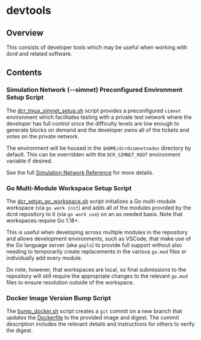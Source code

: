 devtools
========

## Overview

This consists of developer tools which may be useful when working with dcrd and
related software.

## Contents

### Simulation Network (--simnet) Preconfigured Environment Setup Script

The [dcr_tmux_simnet_setup.sh](./dcr_tmux_simnet_setup.sh)
script provides a preconfigured `simnet` environment which facilitates testing
with a private test network where the developer has full control since the
difficulty levels are low enough to generate blocks on demand and the developer
owns all of the tickets and votes on the private network.

The environment will be housed in the `$HOME/dcrdsimnetnodes` directory by
default.  This can be overridden with the `DCR_SIMNET_ROOT` environment variable
if desired.

See the full [Simulation Network Reference](../../docs/simnet_environment.mediawiki)
for more details.

### Go Multi-Module Workspace Setup Script

The [dcr_setup_go_workspace.sh](./dcr_setup_go_workspace.sh)
script initializes a Go multi-module workspace (via `go work init`) and adds all
of the modules provided by the dcrd repository to it (via `go work use`) on an
as needed basis.  Note that workspaces require Go 1.18+.

This is useful when developing across multiple modules in the repository and
allows development environments, such as VSCode, that make use of the Go
language server (aka `gopls`) to provide full support without also needing to
temporarily create replacements in the various `go.mod` files or individually
add every module.

Do note, however, that workspaces are local, so final submissions to the
repository will still require the appropriate changes to the relevant `go.mod`
files to ensure resolution outside of the workspace.

### Docker Image Version Bump Script

The [bump_docker.sh](./bump_docker.sh) script creates a `git` commit on a new
branch that updates the [Dockerfile](../docker/Dockerfile) to the provided image
and digest.  The commit description includes the relevant details and
instructions for others to verify the digest.
